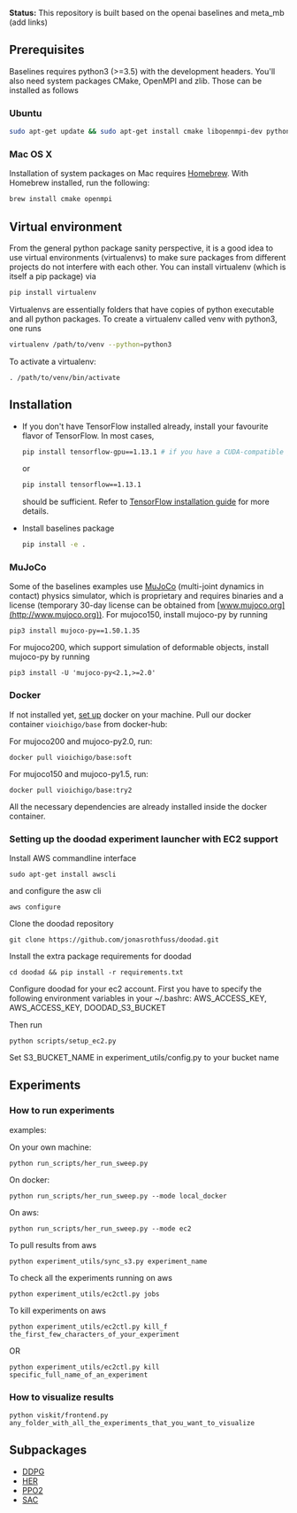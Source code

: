 **Status:** This repository is built based on the openai baselines and meta_mb (add links)

## Prerequisites 
Baselines requires python3 (>=3.5) with the development headers. You'll also need system packages CMake, OpenMPI and zlib. Those can be installed as follows
### Ubuntu 
    
```bash
sudo apt-get update && sudo apt-get install cmake libopenmpi-dev python3-dev zlib1g-dev
```
    
### Mac OS X
Installation of system packages on Mac requires [Homebrew](https://brew.sh). With Homebrew installed, run the following:
```bash
brew install cmake openmpi
```
    
## Virtual environment
From the general python package sanity perspective, it is a good idea to use virtual environments (virtualenvs) to make sure packages from different projects do not interfere with each other. You can install virtualenv (which is itself a pip package) via
```bash
pip install virtualenv
```
Virtualenvs are essentially folders that have copies of python executable and all python packages.
To create a virtualenv called venv with python3, one runs 
```bash
virtualenv /path/to/venv --python=python3
```
To activate a virtualenv: 
```
. /path/to/venv/bin/activate
```


## Installation
- If you don't have TensorFlow installed already, install your favourite flavor of TensorFlow. In most cases, 
    ```bash 
    pip install tensorflow-gpu==1.13.1 # if you have a CUDA-compatible gpu and proper drivers
    ```
    or 
    ```bash
    pip install tensorflow==1.13.1
    ```
    should be sufficient. Refer to [TensorFlow installation guide](https://www.tensorflow.org/install/)
    for more details. 

- Install baselines package
    ```bash
    pip install -e .
    ```

### MuJoCo
Some of the baselines examples use [MuJoCo](http://www.mujoco.org) (multi-joint dynamics in contact) physics simulator, which is proprietary and requires binaries and a license (temporary 30-day license can be obtained from [www.mujoco.org](http://www.mujoco.org)). 
For mujoco150, install mujoco-py by running 
```
pip3 install mujoco-py==1.50.1.35
```

For mujoco200, which support simulation of deformable objects, install mujoco-py by running 
```
pip3 install -U 'mujoco-py<2.1,>=2.0'
```

### Docker
If not installed yet, [set up](https://docs.docker.com/install/) docker on your machine.
Pull our docker container ``vioichigo/base`` from docker-hub:

For mujoco200 and mujoco-py2.0, run:
```
docker pull vioichigo/base:soft
```

For mujoco150 and mujoco-py1.5, run:
```
docker pull vioichigo/base:try2
```

All the necessary dependencies are already installed inside the docker container.

### Setting up the doodad experiment launcher with EC2 support

Install AWS commandline interface

```
sudo apt-get install awscli
```

and configure the asw cli

```
aws configure
```

Clone the doodad repository 

```
git clone https://github.com/jonasrothfuss/doodad.git
```

Install the extra package requirements for doodad
```
cd doodad && pip install -r requirements.txt
```

Configure doodad for your ec2 account. First you have to specify the following environment variables in your ~/.bashrc: 
AWS_ACCESS_KEY, AWS_ACCESS_KEY, DOODAD_S3_BUCKET

Then run
```
python scripts/setup_ec2.py
```

Set S3_BUCKET_NAME in experiment_utils/config.py to your bucket name

## Experiments

### How to run experiments 
examples:

On your own machine:
```
python run_scripts/her_run_sweep.py
```
On docker:
```
python run_scripts/her_run_sweep.py --mode local_docker
```
On aws:
```
python run_scripts/her_run_sweep.py --mode ec2
```
To pull results from aws
```
python experiment_utils/sync_s3.py experiment_name
```
To check all the experiments running on aws
```
python experiment_utils/ec2ctl.py jobs
```
To kill experiments on aws
```
python experiment_utils/ec2ctl.py kill_f the_first_few_characters_of_your_experiment
```
OR
```
python experiment_utils/ec2ctl.py kill specific_full_name_of_an_experiment
```
### How to visualize results

```
python viskit/frontend.py any_folder_with_all_the_experiments_that_you_want_to_visualize
```



## Subpackages

- [DDPG](https://github.com/VioIchigo/tactile-baselines/tree/master/tactile_baselines/ddpg)
- [HER](https://github.com/VioIchigo/tactile-baselines/tree/master/tactile_baselines/her)
- [PPO2](https://github.com/VioIchigo/tactile-baselines/tree/master/tactile_baselines/ppo2) 
- [SAC](https://github.com/VioIchigo/tactile-baselines/tree/master/tactile_baselines/sac) 


